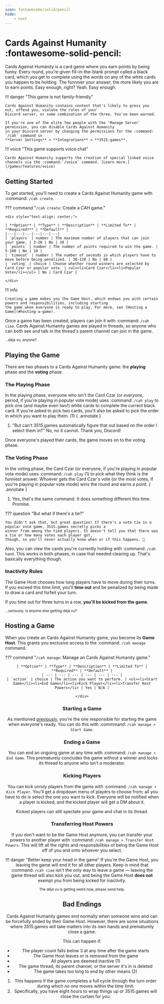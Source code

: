 ```yaml
---
icon: fontawesome/solid/pencil
hide:
    - next
---
```


# Cards Against Humanity :fontawesome-solid-pencil:

Cards Against Humanity is a card game where you earn points by being funny. Every round, you're given fill-in-the-blank
prompt called a black card, which you get to complete using the words on any of the white cards you happen to be
holding. The funnnier your answer, the more likely you are to earn points. Easy enough, right? Yeah. Easy enough.

!!! danger "This game is not family-friendly"

    Cards Against Humanity contains content that's likely to gross you out, offend you, violate the rules of your
    Discord server, or some combination of the three. You've been warned.

    If you're one of the elite few people with the `Manage Server` permission, you can disable Cards Against Humanity
    in your Discord server by changing the permissions for the :command: `/cah` command in 
    **Server Settings** > **Integrations** > **3515.games**.

!!! voice "This game supports voice chat"

    Cards Against Humanity supports the creation of special linked voice channels via the :command:`/voice` command. [Learn more.](/games/features/voice)

## Getting Started

To get started, you'll need to create a Cards Against Humanity game with :command: `/cah create`.

??? command "`/cah create`: Create a CAH game."

    <div style="text-align: center;">

    | **Option** | **Type** | **Description** | **Limited To** | **Required?** | **Default** |
    |---|---|---|---|---|---|
    | `players` | number | The maximum number of players that can join your game. | 3-20 | No | 20 |
    | `points` | number | The number of points required to win the game. | 5-100 | No | 10 |
    | `timeout` | number | The number of seconds in which players have to move before being penalized. | 30-120 | No | 60 |
    | `voting` | choice | Choose whether round winners are selected by Card Czar or popular vote. | <ul><li>Card Czar</li><li>Popular Vote</li></ul> | No | Card Czar |

    </div>

!!! info

    Creating a game makes you the Game Host, which endows you with certain powers and responsibilities, including starting
    the game when everyone is ready to play. For more, see [Hosting a Game](#hosting-a-game).

Once a game has been created, players can join it with :command: `/cah ciao`. Cards Against Humanity games are played in
threads,
so anyone who can both see and talk in the thread's parent channel can join in the game.

<small>...déjà vu, anyone?</small>

## Playing the Game

There are two phases to a Cards Against Humanity game: the **playing** phase and the **voting** phase.

### The Playing Phase

In the playing phase, everyone who isn't the Card Czar (or *everyone*, period, if you're playing in popular vote mode)
uses :command: `/cah play` to pick one (and maybe even two!) white cards to complete the current black card. If you're
asked to pick two cards, you'll also be asked to pick the order in which you want to play them. (1)
{ .annotate }

1. "But can't 3515.games automatically figure that out based on the order I select them in?" No, no it cannot.
   Thank you, Discord!

Once everyone's played their cards, the game moves on to the voting phase.

### The Voting Phase

In the voting phase, the Card Czar (or everyone, if you're playing in popular vote mode) uses :command: `/cah play` (1)
to pick what they think is the funniest answer. Whoever gets the Card Czar's vote (or the most votes, if you're playing
in popular vote mode) wins the round and earns a point.
{ .annotate }

1. Yes, that's the same command. It does something different this time. Promise.

??? question "But what if there's a tie?"
    
    You didn't ask that, but great question! If there's a vote tie in a popular vote game, 3515.games secretly picks a
    winner from among the tied players. It doesn't tell you that there was a tie or how many votes each player got,
    though, so you'll never actually know when or if this happens. 🤫

Also, you can view the cards you're currently holding with :command: `/cah hand`. This works in both phases, in case
that needed clearing up. That's basically everything though.

### Inactivity Rules


The Game Host chooses how long players have to move during their turns. If you exceed this time limit, you'll
**time out** and be penalized by being made to draw a card and forfeit your turn.

If you time out for three turns in a row, **you'll be kicked from the game**.

<small>...seriously, is anyone else getting déjà vu?</small>

## Hosting a Game

When you create an Cards Against Humanity game, you become its **Game Host**. This grants you exclusive access to 
the :command: `/cah manage` command.

??? command "`/cah manage`: Manage an Cards Against Humanity game."
    <div style="text-align: center">

    | **Option** | **Type** | **Description** | **Limited To** | **Required** | **Default** |
    | --- | --- | --- | --- | --- | --- |
    | `action` | choice | The action you want to perform. | <ul><li>Start Game</li><li>End Game</li><li>Kick Player</li><li>Transfer Host Powers</li> | Yes | N/A |

    </div>

### Starting a Game

As mentioned [previously](#getting-started), you're the one responsible for starting the game when everyone's ready.
You can do this with :commmand: `/cah manage > Start Game`.

### Ending a Game

You can end an ongoing game at any time with :command: `/cah manage > End Game`. This prematurely concludes the game without
a winner and locks its thread to anyone who isn't a moderator.

### Kicking Players

You can kick unruly players from the game with :command: `/cah manage > Kick Player`. You'll get a dropdown menu of players to
choose from; all you have to do is select the one you want to kick. Everyone will be notified when a player is kicked,
and the kicked player will get a DM about it.

Kicked players can still spectate your game and chat in its thread.

### Transferring Host Powers

If you don't want to be the Game Host anymore, you can transfer your powers to another player with
:command: `/cah manage > Transfer Host Powers`. This will lift all the rights and responsibilities of being the Game Host off of
you and onto whoever you select.

!!! danger "Better keep your head in the game"
    If you're the Game Host, you leaving the game will end it for all other players. Keep in mind that :command:
    `/cah ciao` isn't the only way to leave a game — leaving the game thread will also kick you out, and being the 
    Game Host **does not** exempt you from being kicked for inactivity.

<small>The déjà vu is getting weird now, please send help.</small>

## Bad Endings

Cards Against Humanity games end normally when someone wins and can be forcefully ended by their Game Host. However, there are some
situations where 3515.games will take matters into its own hands and prematurely close a game.

This can happen if:

<div class="annotate" markdown>

- The player count falls below 3 at any time after the game starts
- The Game Host leaves or is removed from the game
- All players are deemed inactive (1)
- The game thread, its parent channel, or the server it's in is deleted
- The game takes too long to end by other means (2)

</div>

1. This happens if the game completes a full cycle through the turn order during which *no one* moves within the 
time limit.
2. Specifically, you have eight hours to wrap things up or 3515.games will close the curtain for you.



